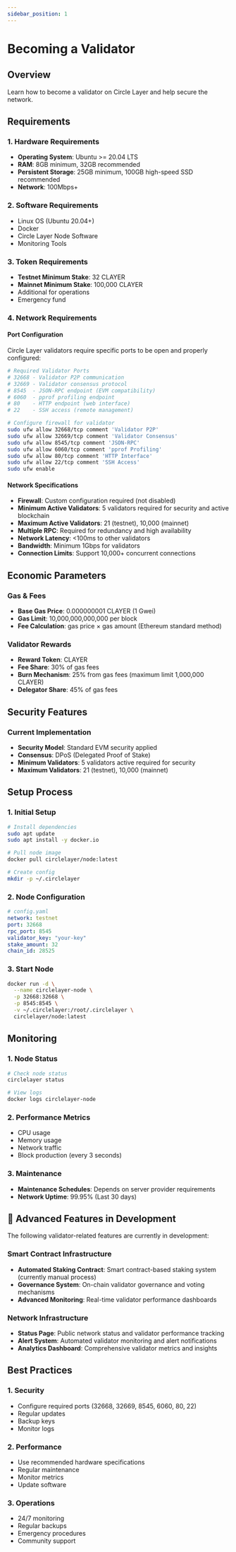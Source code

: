```yaml
---
sidebar_position: 1
---
```


# Becoming a Validator

## Overview

Learn how to become a validator on Circle Layer and help secure the network.

## Requirements

### 1. Hardware Requirements
- **Operating System**: Ubuntu >= 20.04 LTS
- **RAM**: 8GB minimum, 32GB recommended
- **Persistent Storage**: 25GB minimum, 100GB high-speed SSD recommended
- **Network**: 100Mbps+

### 2. Software Requirements
- Linux OS (Ubuntu 20.04+)
- Docker
- Circle Layer Node Software
- Monitoring Tools

### 3. Token Requirements
- **Testnet Minimum Stake**: 32 CLAYER
- **Mainnet Minimum Stake**: 100,000 CLAYER
- Additional for operations
- Emergency fund

### 4. Network Requirements

#### Port Configuration
Circle Layer validators require specific ports to be open and properly configured:

```bash
# Required Validator Ports
# 32668 - Validator P2P communication
# 32669 - Validator consensus protocol
# 8545  - JSON-RPC endpoint (EVM compatibility)
# 6060  - pprof profiling endpoint
# 80    - HTTP endpoint (web interface)
# 22    - SSH access (remote management)

# Configure firewall for validator
sudo ufw allow 32668/tcp comment 'Validator P2P'
sudo ufw allow 32669/tcp comment 'Validator Consensus'
sudo ufw allow 8545/tcp comment 'JSON-RPC'
sudo ufw allow 6060/tcp comment 'pprof Profiling'
sudo ufw allow 80/tcp comment 'HTTP Interface'
sudo ufw allow 22/tcp comment 'SSH Access'
sudo ufw enable
```

#### Network Specifications
- **Firewall**: Custom configuration required (not disabled)
- **Minimum Active Validators**: 5 validators required for security and active blockchain
- **Maximum Active Validators**: 21 (testnet), 10,000 (mainnet)
- **Multiple RPC**: Required for redundancy and high availability
- **Network Latency**: <100ms to other validators
- **Bandwidth**: Minimum 1Gbps for validators
- **Connection Limits**: Support 10,000+ concurrent connections

## Economic Parameters

### Gas & Fees
- **Base Gas Price**: 0.000000001 CLAYER (1 Gwei)
- **Gas Limit**: 10,000,000,000,000 per block
- **Fee Calculation**: gas price × gas amount (Ethereum standard method)

### Validator Rewards
- **Reward Token**: CLAYER
- **Fee Share**: 30% of gas fees
- **Burn Mechanism**: 25% from gas fees (maximum limit 1,000,000 CLAYER)
- **Delegator Share**: 45% of gas fees

## Security Features

### Current Implementation
- **Security Model**: Standard EVM security applied
- **Consensus**: DPoS (Delegated Proof of Stake)
- **Minimum Validators**: 5 validators active required for security
- **Maximum Validators**: 21 (testnet), 10,000 (mainnet)

## Setup Process

### 1. Initial Setup
```bash
# Install dependencies
sudo apt update
sudo apt install -y docker.io

# Pull node image
docker pull circlelayer/node:latest

# Create config
mkdir -p ~/.circlelayer
```

### 2. Node Configuration
```yaml
# config.yaml
network: testnet
port: 32668
rpc_port: 8545
validator_key: "your-key"
stake_amount: 32
chain_id: 28525
```

### 3. Start Node
```bash
docker run -d \
  --name circlelayer-node \
  -p 32668:32668 \
  -p 8545:8545 \
  -v ~/.circlelayer:/root/.circlelayer \
  circlelayer/node:latest
```

## Monitoring

### 1. Node Status
```bash
# Check node status
circlelayer status

# View logs
docker logs circlelayer-node
```

### 2. Performance Metrics
- CPU usage
- Memory usage
- Network traffic
- Block production (every 3 seconds)

### 3. Maintenance
- **Maintenance Schedules**: Depends on server provider requirements
- **Network Uptime**: 99.95% (Last 30 days)

## 🚧 Advanced Features in Development

The following validator-related features are currently in development:

### Smart Contract Infrastructure
- **Automated Staking Contract**: Smart contract-based staking system (currently manual process)
- **Governance System**: On-chain validator governance and voting mechanisms
- **Advanced Monitoring**: Real-time validator performance dashboards

### Network Infrastructure
- **Status Page**: Public network status and validator performance tracking
- **Alert System**: Automated validator monitoring and alert notifications
- **Analytics Dashboard**: Comprehensive validator metrics and insights

## Best Practices

### 1. Security
- Configure required ports (32668, 32669, 8545, 6060, 80, 22)
- Regular updates
- Backup keys
- Monitor logs

### 2. Performance
- Use recommended hardware specifications
- Regular maintenance
- Monitor metrics
- Update software

### 3. Operations
- 24/7 monitoring
- Regular backups
- Emergency procedures
- Community support